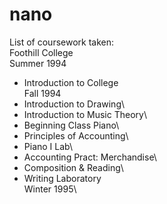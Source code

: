 # nano
List of coursework taken:\
Foothill College\
Summer 1994 
- Introduction to College\
Fall 1994
- Introduction to Drawing\
- Introduction to Music Theory\
- Beginning Class Piano\
- Principles of Accounting\
- Piano I Lab\
- Accounting Pract: Merchandise\
- Composition & Reading\
- Writing Laboratory\
Winter 1995\
